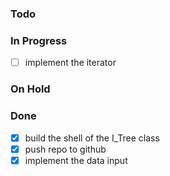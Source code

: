 ### Todo



### In Progress

- [ ] implement the iterator

### On Hold



### Done

- [x] build the shell of the I_Tree class
- [x] push repo to github
- [x] implement the data input

